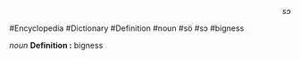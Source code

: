 
<div align="right"><i>sɔ</i></div>

#Encyclopedia #Dictionary #Definition #noun #sö #sɔ #bigness

*noun*
**Definition :** bigness